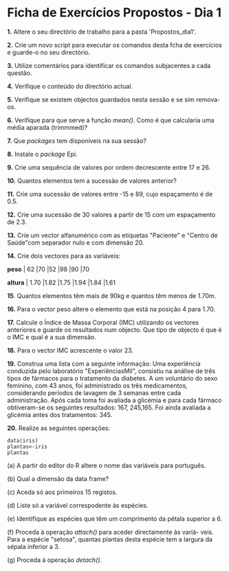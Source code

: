 # Ficha de Exercícios Propostos - Dia 1



**1.** 
Altere o seu directório de trabalho para a pasta 'Propostos_dia1'.


**2.** 
Crie um novo script para executar os comandos desta fcha de exercícios
e guarde-o no seu directório.

**3.** 
Utilize comentários para identificar os comandos subjacentes a cada
questão.

**4.** 
Verifique o conteúdo do directório actual.

**5.** 
Verifique se existem objectos guardados nesta sessão e se sim remova-os.

**6.** 
Verifique para que serve a função _mean()_. Como é que calcularia uma
média aparada (trimmmed)?

**7.** Que _packages_ tem disponíveis na sua sessão?

**8.** Instale o _package_ Epi.

**9.** Crie uma sequência de valores por ordem decrescente entre 17 e 26.

**10.** Quantos elementos tem a sucessão de valores anterior?

**11.** Crie uma sucessão de valores entre -15 e 89, cujo espaçamento é de 0.5.

**12.** Crie uma sucessão de 30 valores a partir de 15 com um espaçamento
de 2.3.

**13.** Crie um vector alfanumérico com as etiquetas "Paciente" e "Centro de Saúde"com separador nulo e com dimensão 20.

**14.**  Crie dois vectores para as variáveis:

**peso**   | 62 |70 |52 |98 |90 |70

**altura** | 1.70 |1.82  |1.75 |1.94 |1.84 |1.61


**15**. Quantos elementos têm mais de 90kg e quantos têm menos de 1.70m.

**16.** Para o vector peso altere o elemento que está na posição 4 para 1.70.

**17.** Calcule o Índice de Massa Corporal (IMC) utilizando os vectores anteriores e guarde os resultados num objecto. Que tipo de objecto é que
é o IMC e qual é a sua dimensão.

**18.** Para o vector IMC acrescente o valor 23.

**19.** Construa uma lista com a seguinte informação:
Uma experiência conduzida pelo laboratório "ExperiênciasMil", consistiu
na análise de três tipos de fármacos para o tratamento da diabetes.
A um voluntário do sexo feminino, com 43 anos, foi administrado os
três medicamentos, considerando períodos de lavagem de 3 semanas
entre cada administração. Após cada toma foi avaliada a glicémia e
para cada fármaco obtiveram-se os seguintes resultados: 167, 245,165.
Foi ainda avaliada a glicémia antes dos tratamentos: 345.

**20.** Realize as seguintes operações:

```{r}
data(iris)
plantas<-iris
plantas
```
(a) A partir do editor do R altere o nome das variáveis para português.

(b) Qual a dimensão da data frame?

(c) Aceda só aos primeiros 15 registos.

(d) Liste só a variável correspodente às espécies.

(e) Identifique as espécies que têm um comprimento da pétala superior
a 6.

(f) Proceda à operação _attach()_ para aceder directamente às variá-
veis. Para a espécie "setosa", quantas plantas desta espécie tem
a largura da sépala inferior a 3.

(g) Proceda à operação _detach()_.

